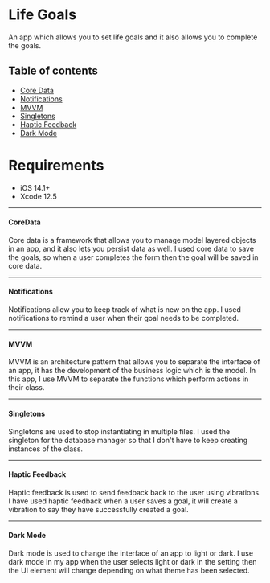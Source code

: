 # Life Goals 

An app which allows you to set life goals and  it also allows you to complete the goals.

## Table of contents
* [Core Data](#CoreData)
* [Notifications](#Notifications)
* [MVVM](#MVVM)
* [Singletons](#Singletons)
* [Haptic Feedback](#HapticFeedback)
* [Dark Mode](#DarkMode)

# Requirements
* iOS 14.1+
* Xcode 12.5 

 ---
#### **CoreData**
 Core data is a framework that allows you to manage model layered objects in an app, and it also lets you persist data as well. I used core data to save the goals, so when a user completes the form then the goal will be saved in core data.
 
 ---
  
#### **Notifications**
Notifications allow you to keep track of what is new on the app. I used notifications to remind a user when their goal needs to be completed.
 
 ---
#### **MVVM**
MVVM is an architecture pattern that allows you to separate the interface of an app, it has the development of the business logic which is the model. In this app, I use MVVM to separate the functions which perform actions in their class. 
 
 ---
#### **Singletons**
Singletons are used to stop instantiating in multiple files. I used the singleton for the database manager so that I don't have to keep creating instances of the class.
 
 ---
#### **Haptic Feedback**
Haptic feedback is used to send feedback back to the user using vibrations. I have used haptic feedback when a user saves a goal, it will create a  vibration to say they have successfully created a goal.

 ---
#### **Dark Mode**
Dark mode is used to change the interface of an app to light or dark. I use dark mode in my app when the user selects light or dark in the setting then the UI element will change depending on what theme has been selected.

  
 
